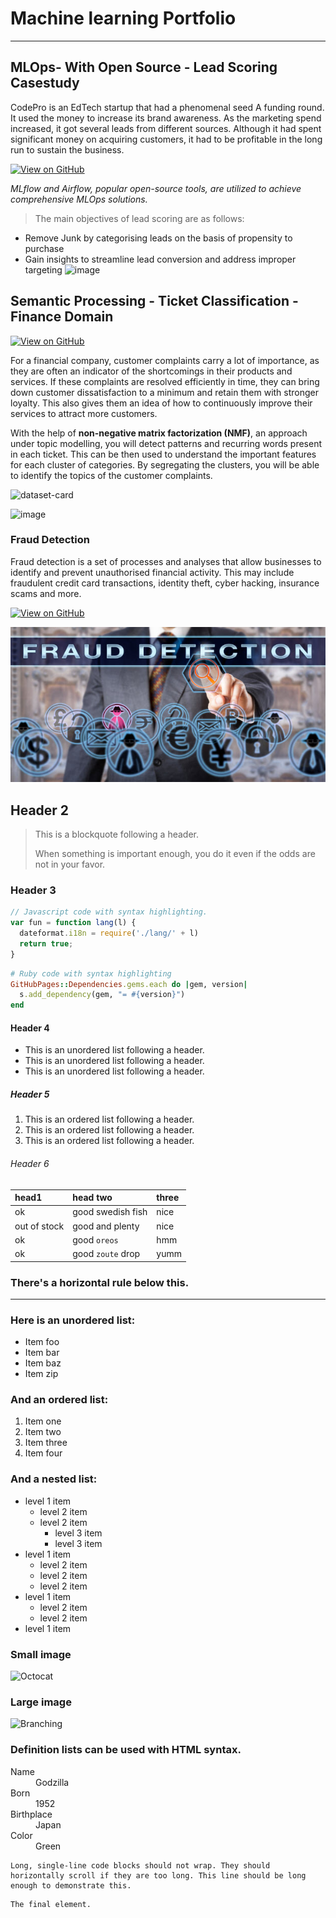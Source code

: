 # Machine learning Portfolio

---
## MLOps- With Open Source - Lead Scoring Casestudy 

CodePro is an EdTech startup that had a phenomenal seed A funding round. It used the money to increase its brand awareness. As the marketing spend increased, it got several leads from different sources. Although it had spent significant money on acquiring customers, it had to be profitable in the long run to sustain the business.

[![View on GitHub](https://img.shields.io/badge/GitHub-View_on_GitHub-blue?logo=GitHub)](https://github.com/SuryaBandari247/MLOps_Lead_Scoring_Open_Source)

_MLflow and Airflow, popular open-source tools, are utilized to achieve comprehensive MLOps solutions._

> The main objectives of lead scoring are as follows:

* Remove Junk by categorising leads on the basis of propensity to purchase
* Gain insights to streamline lead conversion and address improper targeting
![image](https://github.com/SuryaBandari247/MLOps_Lead_Scoring_Open_Source/assets/128714777/78284251-4377-4b19-9561-1445995e05fc)

## Semantic Processing - Ticket Classification - Finance Domain

[![View on GitHub](https://img.shields.io/badge/GitHub-View_on_GitHub-blue?logo=GitHub)](https://github.com/SuryaBandari247/SemanticProcessing_Ticket_Classification)

For a financial company, customer complaints carry a lot of importance, as they are often an indicator of the shortcomings in their products and services. If these complaints are resolved efficiently in time, they can bring down customer dissatisfaction to a minimum and retain them with stronger loyalty. This also gives them an idea of how to continuously improve their services to attract more customers. 

With the help of **non-negative matrix factorization (NMF)**, an approach under topic modelling, you will detect patterns and recurring words present in each ticket. This can be then used to understand the important features for each cluster of categories. By segregating the clusters, you will be able to identify the topics of the customer complaints. 

![dataset-card](https://github.com/SuryaBandari247/portfolio/assets/128714777/b4674aad-9e87-4ae4-bb07-b585ec96b4cf)

![image](https://github.com/SuryaBandari247/portfolio/assets/128714777/bbbe5754-fa30-4b9f-a9a5-ccfb0dbb48eb)


### Fraud Detection

Fraud detection is a set of processes and analyses that allow businesses to identify and prevent unauthorised financial activity. This may include fraudulent credit card transactions, identity theft, cyber hacking, insurance scams and more.

[![View on GitHub](https://img.shields.io/badge/GitHub-View_on_GitHub-blue?logo=GitHub)](https://github.com/SuryaBandari247/fraud_detection)

<center><img src="assets/img/fraud_detection.jpg"/></center>

## Header 2

> This is a blockquote following a header.
>
> When something is important enough, you do it even if the odds are not in your favor.

### Header 3

```js
// Javascript code with syntax highlighting.
var fun = function lang(l) {
  dateformat.i18n = require('./lang/' + l)
  return true;
}
```

```ruby
# Ruby code with syntax highlighting
GitHubPages::Dependencies.gems.each do |gem, version|
  s.add_dependency(gem, "= #{version}")
end
```

#### Header 4

*   This is an unordered list following a header.
*   This is an unordered list following a header.
*   This is an unordered list following a header.

##### Header 5

1.  This is an ordered list following a header.
2.  This is an ordered list following a header.
3.  This is an ordered list following a header.

###### Header 6

| head1        | head two          | three |
|:-------------|:------------------|:------|
| ok           | good swedish fish | nice  |
| out of stock | good and plenty   | nice  |
| ok           | good `oreos`      | hmm   |
| ok           | good `zoute` drop | yumm  |

### There's a horizontal rule below this.

* * *

### Here is an unordered list:

*   Item foo
*   Item bar
*   Item baz
*   Item zip

### And an ordered list:

1.  Item one
1.  Item two
1.  Item three
1.  Item four

### And a nested list:

- level 1 item
  - level 2 item
  - level 2 item
    - level 3 item
    - level 3 item
- level 1 item
  - level 2 item
  - level 2 item
  - level 2 item
- level 1 item
  - level 2 item
  - level 2 item
- level 1 item

### Small image

![Octocat](https://github.githubassets.com/images/icons/emoji/octocat.png)

### Large image

![Branching](https://guides.github.com/activities/hello-world/branching.png)


### Definition lists can be used with HTML syntax.

<dl>
<dt>Name</dt>
<dd>Godzilla</dd>
<dt>Born</dt>
<dd>1952</dd>
<dt>Birthplace</dt>
<dd>Japan</dd>
<dt>Color</dt>
<dd>Green</dd>
</dl>

```
Long, single-line code blocks should not wrap. They should horizontally scroll if they are too long. This line should be long enough to demonstrate this.
```

```
The final element.
```
